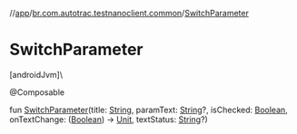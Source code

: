 //[app](../../index.md)/[br.com.autotrac.testnanoclient.common](index.md)/[SwitchParameter](-switch-parameter.md)

# SwitchParameter

[androidJvm]\

@Composable

fun [SwitchParameter](-switch-parameter.md)(title: [String](https://kotlinlang.org/api/latest/jvm/stdlib/kotlin/-string/index.html), paramText: [String](https://kotlinlang.org/api/latest/jvm/stdlib/kotlin/-string/index.html)?, isChecked: [Boolean](https://kotlinlang.org/api/latest/jvm/stdlib/kotlin/-boolean/index.html), onTextChange: ([Boolean](https://kotlinlang.org/api/latest/jvm/stdlib/kotlin/-boolean/index.html)) -&gt; [Unit](https://kotlinlang.org/api/latest/jvm/stdlib/kotlin/-unit/index.html), textStatus: [String](https://kotlinlang.org/api/latest/jvm/stdlib/kotlin/-string/index.html)?)
